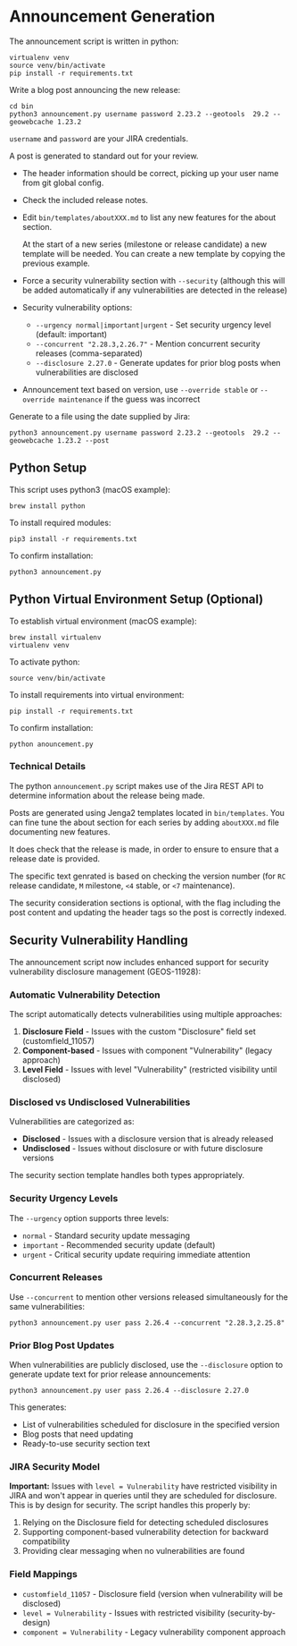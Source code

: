 # Announcement Generation

The announcement script is written in python:
```
virtualenv venv
source venv/bin/activate
pip install -r requirements.txt
```

Write a blog post announcing the new release:
```
cd bin
python3 announcement.py username password 2.23.2 --geotools  29.2 --geowebcache 1.23.2
```

``username`` and ``password`` are your JIRA credentials.

A post is generated to standard out for your review.

* The header information should be correct, picking up your user name from git global config.

* Check the included release notes.

* Edit ``bin/templates/aboutXXX.md`` to list any new features for the about section.
  
  At the start of a new series (milestone or release candidate) a new template will be needed. You can create a new template by copying the previous example.

* Force a security vulnerability section with ``--security`` (although this will be added automatically if any vulnerabilities are detected in the release)

* Security vulnerability options:
  * ``--urgency normal|important|urgent`` - Set security urgency level (default: important)
  * ``--concurrent "2.28.3,2.26.7"`` - Mention concurrent security releases (comma-separated)
  * ``--disclosure 2.27.0`` - Generate updates for prior blog posts when vulnerabilities are disclosed

* Announcement text based on version, use ``--override stable`` or ``--override maintenance`` if the guess was incorrect

Generate to a file using the date supplied by Jira:

```
python3 announcement.py username password 2.23.2 --geotools  29.2 --geowebcache 1.23.2 --post
```

## Python Setup

This script uses python3 (macOS example):
```
brew install python
```

To install required modules:
```
pip3 install -r requirements.txt
```

To confirm installation:
```
python3 announcement.py
```

## Python Virtual Environment Setup (Optional)

To establish virtual environment (macOS example):
```
brew install virtualenv
virtualenv venv
```

To activate python:
```
source venv/bin/activate
```

To install requirements into virtual environment:
```
pip install -r requirements.txt
```

To confirm installation:

```
python anouncement.py
```

### Technical Details

The python ``announcement.py`` script makes use of the Jira REST API to determine information about the release being made.

Posts are generated using Jenga2 templates located in ``bin/templates``. You can fine tune the about section for each series by adding ``aboutXXX.md`` file documenting new features.

It does check that the release is made, in order to ensure to ensure that a release date is provided.

The specific text genrated is based on checking the version number (for ``RC`` release candidate, ``M`` milestone, ``<4`` stable, or ``<7`` maintenance).

The security consideration sections is optional, with the flag including the post content and updating the header tags so the post is correctly indexed.

## Security Vulnerability Handling

The announcement script now includes enhanced support for security vulnerability disclosure management (GEOS-11928):

### Automatic Vulnerability Detection

The script automatically detects vulnerabilities using multiple approaches:

1. **Disclosure Field** - Issues with the custom "Disclosure" field set (customfield_11057)
2. **Component-based** - Issues with component "Vulnerability" (legacy approach)
3. **Level Field** - Issues with level "Vulnerability" (restricted visibility until disclosed)

### Disclosed vs Undisclosed Vulnerabilities

Vulnerabilities are categorized as:

* **Disclosed** - Issues with a disclosure version that is already released
* **Undisclosed** - Issues without disclosure or with future disclosure versions

The security section template handles both types appropriately.

### Security Urgency Levels

The ``--urgency`` option supports three levels:

* ``normal`` - Standard security update messaging
* ``important`` - Recommended security update (default)
* ``urgent`` - Critical security update requiring immediate attention

### Concurrent Releases

Use ``--concurrent`` to mention other versions released simultaneously for the same vulnerabilities:

```
python3 announcement.py user pass 2.26.4 --concurrent "2.28.3,2.25.8"
```

### Prior Blog Post Updates

When vulnerabilities are publicly disclosed, use the ``--disclosure`` option to generate update text for prior release announcements:

```
python3 announcement.py user pass 2.26.4 --disclosure 2.27.0
```

This generates:
* List of vulnerabilities scheduled for disclosure in the specified version
* Blog posts that need updating
* Ready-to-use security section text

### JIRA Security Model

**Important:** Issues with ``level = Vulnerability`` have restricted visibility in JIRA and won't appear in queries until they are scheduled for disclosure. This is by design for security. The script handles this properly by:

1. Relying on the Disclosure field for detecting scheduled disclosures
2. Supporting component-based vulnerability detection for backward compatibility
3. Providing clear messaging when no vulnerabilities are found

### Field Mappings

* ``customfield_11057`` - Disclosure field (version when vulnerability will be disclosed)
* ``level = Vulnerability`` - Issues with restricted visibility (security-by-design)
* ``component = Vulnerability`` - Legacy vulnerability component approach